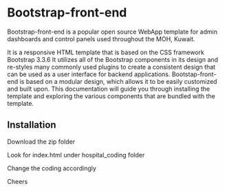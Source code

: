 # Bootstrap-front-end

Bootstrap-front-end is a popular open source WebApp template for admin dashboards and control panels used throughout the MOH, Kuwait. 

It is a responsive HTML template that is based on the CSS framework Bootstrap 3.3.6 It utilizes all of the Bootstrap components in its design and re-styles many commonly used plugins to create a consistent design that can be used as a user interface for backend applications. 
Bootstap-front-end is based on a modular design, which allows it to be easily customized and built upon. 
This documentation will guide you through installing the template and exploring the various components that are bundled with the template.

## Installation

Download the zip folder

Look for index.html under hospital_coding folder

Change the coding accordingly

Cheers
